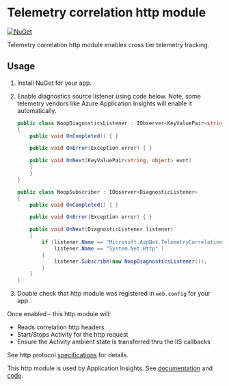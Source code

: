 # Telemetry correlation http module

[![NuGet](https://img.shields.io/nuget/v/OpenTelemetry.Instrumentation.AspNet.TelemetryHttpModule.svg)](https://www.nuget.org/packages/OpenTelemetry.Instrumentation.AspNet.TelemetryHttpModule/)

Telemetry correlation http module enables cross tier telemetry tracking.

## Usage

1. Install NuGet for your app.
2. Enable diagnostics source listener using code below. Note, some telemetry
   vendors like Azure Application Insights will enable it automatically.

    ``` csharp
    public class NoopDiagnosticsListener : IObserver<KeyValuePair<string, object>>
    {
        public void OnCompleted() { }

        public void OnError(Exception error) { }

        public void OnNext(KeyValuePair<string, object> evnt)
        {
        }
    }

    public class NoopSubscriber : IObserver<DiagnosticListener>
    {
        public void OnCompleted() { }

        public void OnError(Exception error) { }

        public void OnNext(DiagnosticListener listener)
        {
            if (listener.Name == "Microsoft.AspNet.TelemetryCorrelation" ||
                listener.Name == "System.Net.Http" )
            {
                listener.Subscribe(new NoopDiagnosticsListener());
            }
        }
    }
    ```

3. Double check that http module was registered in `web.config` for your app.

Once enabled - this http module will:

- Reads correlation http headers
- Start/Stops Activity for the http request
- Ensure the Activity ambient state is transferred thru the IIS callbacks

See http protocol [specifications][http-protocol-specification] for details.

This http module is used by Application Insights. See
[documentation][usage-in-ai-docs] and [code][usage-in-ai-code].

[http-protocol-specification]:
https://github.com/dotnet/corefx/blob/master/src/System.Diagnostics.DiagnosticSource/src/HttpCorrelationProtocol.md
[usage-in-ai-docs]:
https://docs.microsoft.com/azure/application-insights/application-insights-correlation
[usage-in-ai-code]:
https://github.com/Microsoft/ApplicationInsights-dotnet-server
